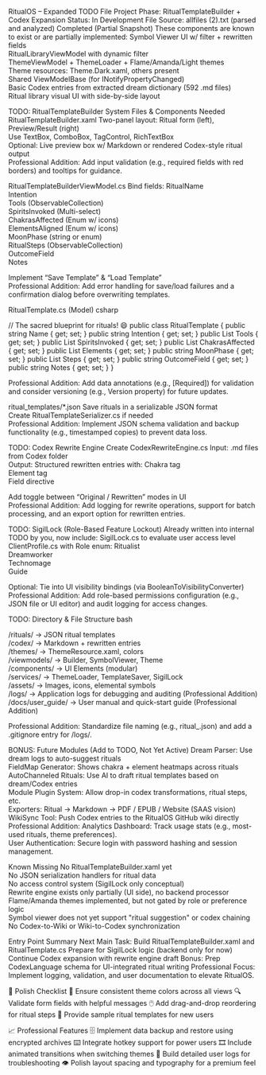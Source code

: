  RitualOS – Expanded TODO File
Project Phase: RitualTemplateBuilder + Codex Expansion
Status:  In Development
File Source: allfiles (2).txt (parsed and analyzed) Completed (Partial Snapshot)
These components are known to exist or are partially implemented:  Symbol Viewer UI w/ filter + rewritten fields  
RitualLibraryViewModel with dynamic filter  
ThemeViewModel + ThemeLoader + Flame/Amanda/Light themes  
Theme resources: Theme.Dark.xaml, others present  
Shared ViewModelBase (for INotifyPropertyChanged)  
Basic Codex entries from extracted dream dictionary (592 .md files)  
Ritual library visual UI with side-by-side layout

 TODO: RitualTemplateBuilder System
 Files & Components Needed  RitualTemplateBuilder.xaml  Two-panel layout: Ritual form (left), Preview/Result (right)  
Use TextBox, ComboBox, TagControl, RichTextBox  
Optional: Live preview box w/ Markdown or rendered Codex-style ritual output  
Professional Addition: Add input validation (e.g., required fields with red borders) and tooltips for guidance.

RitualTemplateBuilderViewModel.cs  Bind fields:  RitualName  
Intention  
Tools (ObservableCollection)  
SpiritsInvoked (Multi-select)  
ChakrasAffected (Enum w/ icons)  
ElementsAligned (Enum w/ icons)  
MoonPhase (string or enum)  
RitualSteps (ObservableCollection<string>)  
OutcomeField  
Notes

Implement “Save Template” & “Load Template”  
Professional Addition: Add error handling for save/load failures and a confirmation dialog before overwriting templates.

RitualTemplate.cs (Model)  csharp

// The sacred blueprint for rituals! 😄
public class RitualTemplate {
  public string Name { get; set; }
  public string Intention { get; set; }
  public List<string> Tools { get; set; }
  public List<string> SpiritsInvoked { get; set; }
  public List<string> ChakrasAffected { get; set; }
  public List<string> Elements { get; set; }
  public string MoonPhase { get; set; }
  public List<string> Steps { get; set; }
  public string OutcomeField { get; set; }
  public string Notes { get; set; }
}

Professional Addition: Add data annotations (e.g., [Required]) for validation and consider versioning (e.g., Version property) for future updates.

ritual_templates/*.json  Save rituals in a serializable JSON format  
Create RitualTemplateSerializer.cs if needed  
Professional Addition: Implement JSON schema validation and backup functionality (e.g., timestamped copies) to prevent data loss.

 TODO: Codex Rewrite Engine  Create CodexRewriteEngine.cs  Input: .md files from Codex folder  
Output: Structured rewritten entries with:  Chakra tag  
Element tag  
Field directive

Add toggle between “Original / Rewritten” modes in UI  
Professional Addition: Add logging for rewrite operations, support for batch processing, and an export option for rewritten entries.

 TODO: SigilLock (Role-Based Feature Lockout)   Already written into internal TODO by you, now include:  SigilLock.cs to evaluate user access level  
ClientProfile.cs with Role enum:  Ritualist  
Dreamworker  
Technomage  
Guide

Optional: Tie into UI visibility bindings (via BooleanToVisibilityConverter)  
Professional Addition: Add role-based permissions configuration (e.g., JSON file or UI editor) and audit logging for access changes.

 TODO: Directory & File Structure  bash

/rituals/         → JSON ritual templates  
/codex/           → Markdown + rewritten entries  
/themes/          → ThemeResource.xaml, colors  
/viewmodels/      → Builder, SymbolViewer, Theme  
/components/      → UI Elements (modular)  
/services/        → ThemeLoader, TemplateSaver, SigilLock  
/assets/          → Images, icons, elemental symbols  
/logs/            → Application logs for debugging and auditing (Professional Addition)  
/docs/user_guide/ → User manual and quick-start guide (Professional Addition)  

Professional Addition: Standardize file naming (e.g., ritual_<timestamp>.json) and add a .gitignore entry for /logs/.

 BONUS: Future Modules (Add to TODO, Not Yet Active)   Dream Parser: Use dream logs to auto-suggest rituals  
 FieldMap Generator: Shows chakra + element heatmaps across rituals  
 AutoChanneled Rituals: Use AI to draft ritual templates based on dream/Codex entries  
 Module Plugin System: Allow drop-in codex transformations, ritual steps, etc.  
 Exporters: Ritual → Markdown → PDF / EPUB / Website (SAAS vision)  
 WikiSync Tool: Push Codex entries to the RitualOS GitHub wiki directly  
Professional Addition:   Analytics Dashboard: Track usage stats (e.g., most-used rituals, theme preferences).  
 User Authentication: Secure login with password hashing and session management.

 Known Missing  No RitualTemplateBuilder.xaml yet  
No JSON serialization handlers for ritual data  
No access control system (SigilLock only conceptual)  
Rewrite engine exists only partially (UI side), no backend processor  
Flame/Amanda themes implemented, but not gated by role or preference logic  
Symbol viewer does not yet support "ritual suggestion" or codex chaining  
No Codex-to-Wiki or Wiki-to-Codex synchronization

 Entry Point Summary
 Next Main Task: Build RitualTemplateBuilder.xaml and RitualTemplate.cs
 Prepare for SigilLock logic (backend only for now)
 Continue Codex expansion with rewrite engine draft
 Bonus: Prep CodexLanguage schema for UI-integrated ritual writing
 Professional Focus: Implement logging, validation, and user documentation to elevate RitualOS.  

🌟 Polish Checklist
🎨 Ensure consistent theme colors across all views
🔍 Validate form fields with helpful messages
🖱️ Add drag-and-drop reordering for ritual steps
📂 Provide sample ritual templates for new users

📈 Professional Features
🗄️ Implement data backup and restore using encrypted archives
⌨️ Integrate hotkey support for power users
🎞️ Include animated transitions when switching themes
📑 Build detailed user logs for troubleshooting
👁️ Polish layout spacing and typography for a premium feel
